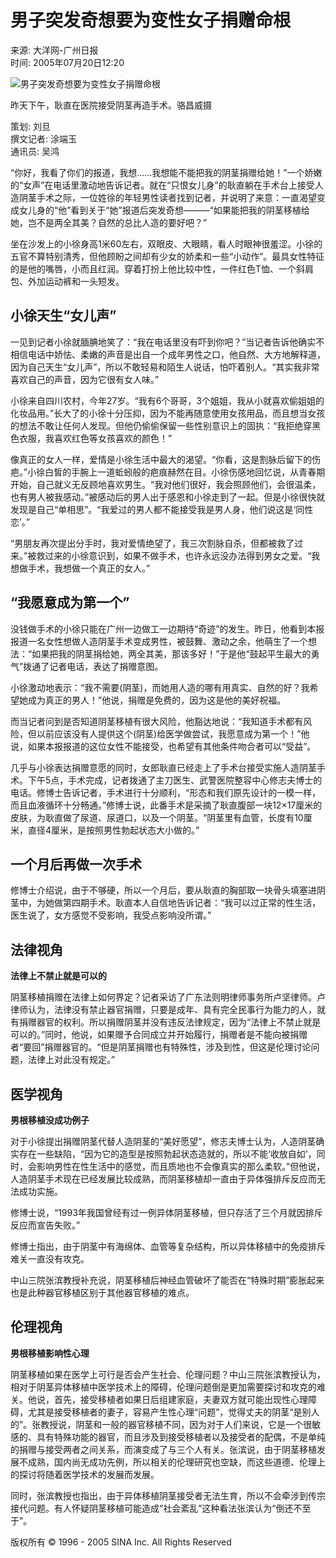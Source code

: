 # 男子突发奇想要为变性女子捐赠命根

来源: 大洋网-广州日报  
时间: 2005年07月20日12:20  

![男子突发奇想要为变性女子捐赠命根](http://image2.sina.com.cn/dy/s/p/2005-07-20/U626P1T1D7275507F21DT20050720122025.jpg)  

昨天下午，耿直在医院接受阴茎再造手术。骆昌威摄

策划: 刘旦  
撰文记者: 涂端玉  
通讯员: 吴鸿  

“你好，我看了你们的报道，我想……我想能不能把我的阴茎捐赠给她！”一个娇嫩的“女声”在电话里激动地告诉记者。就在“只恨女儿身”的耿直躺在手术台上接受人造阴茎手术之际，一位姓徐的年轻男性读者找到记者，并说明了来意：一直渴望变成女儿身的“他”看到关于“她”报道后突发奇想———“如果能把我的阴茎移植给她，岂不是两全其美？自然的总比人造的要好吧？”

坐在沙发上的小徐身高1米60左右，双眼皮、大眼睛，看人时眼神很羞涩。小徐的五官不算特别清秀，但他顾盼之间却有少女的娇柔和一些“小动作”。最具女性特征的是他的嘴唇，小而且红润。穿着打扮上他比较中性，一件红色T恤、一个斜肩包、外加运动裤和一头短发。

## 小徐天生“女儿声”

一见到记者小徐就腼腆地笑了：“我在电话里没有吓到你吧？”当记者告诉他确实不相信电话中娇怯、柔嫩的声音是出自一个成年男性之口，他自然、大方地解释道，因为自己天生“女儿声”，所以不敢轻易和陌生人说话，怕吓着别人。“其实我非常喜欢自己的声音，因为它很有女人味。”

小徐来自四川农村，今年27岁。“我有6个哥哥，3个姐姐，我从小就喜欢偷姐姐的化妆品用。”长大了的小徐十分压抑，因为不能再随意使用女孩用品，而且想当女孩的想法不敢让任何人发现。但他仍偷偷保留一些性别意识上的固执：“我拒绝穿黑色衣服，我喜欢红色等女孩喜欢的颜色！”

像真正的女人一样，爱情是小徐生活中最大的渴望。“你看，这是割脉后留下的伤疤。”小徐白皙的手腕上一道蚯蚓般的疤痕赫然在目。小徐伤感地回忆说，从青春期开始，自己就义无反顾地喜欢男生。“我对他们很好，我会照顾他们，会很温柔，也有男人被我感动。”被感动后的男人出于感恩和小徐走到了一起。但是小徐很快就发现是自己“单相思”。“我爱过的男人都不能接受我是男人身，他们说这是‘同性恋’。”

“男朋友再次提出分手时，我对爱情绝望了，我三次割脉自杀，但都被救了过来。”被救过来的小徐意识到，如果不做手术，也许永远没办法得到男女之爱。“我想做手术，我想做一个真正的女人。”

## “我愿意成为第一个”

没钱做手术的小徐只能在广州一边做工一边期待“奇迹”的发生。昨日，他看到本报报道一名女性想做人造阴茎手术变成男性，被鼓舞、激动之余，他萌生了一个想法：“如果把我的阴茎捐给她，两全其美，那该多好！”于是他“鼓起平生最大的勇气”拨通了记者电话，表达了捐赠意图。

小徐激动地表示：“我不需要(阴茎)，而她用人造的哪有用真实、自然的好？我希望她成为真正的男人！”他说，捐赠是免费的，因为这是他的美好祝福。

而当记者问到是否知道阴茎移植有很大风险，他豁达地说：“我知道手术都有风险，但以前应该没有人提供这个(阴茎)给医学做尝试，我愿意成为第一个！”他说，如果本报报道的这位女性不能接受，也希望有其他条件吻合者可以“受益”。

几乎与小徐表达捐赠意愿的同时，女郎耿直已经走上了手术台接受实施人造阴茎手术。下午5点，手术完成，记者拨通了主刀医生、武警医院整容中心修志夫博士的电话。修博士告诉记者，手术进行十分顺利，“形态和我们原先设计的一模一样，而且血液循环十分畅通。”修博士说，此番手术是采摘了耿直腹部一块12×17厘米的皮肤，为耿直做了尿道、尿道口，以及一个阴茎。“阴茎里有血管，长度有10厘米，直径4厘米，是按照男性勃起状态大小做的。”

## 一个月后再做一次手术

修博士介绍说，由于不够硬，所以一个月后，要从耿直的胸部取一块骨头填塞进阴茎中，为她做第四期手术。耿直本人自信地告诉记者：“我可以过正常的性生活，医生说了，女方感觉不受影响，我受点影响没所谓。”

## 法律视角

**法律上不禁止就是可以的**

阴茎移植捐赠在法律上如何界定？记者采访了广东法则明律师事务所卢坚律师。卢律师认为，法律没有禁止器官捐赠，只要是成年、具有完全民事行为能力的人，就有捐赠器官的权利。所以捐赠阴茎并没有违反法律规定，因为“法律上不禁止就是可以的。”同时，他说，如果赠予合同成立并开始履行，捐赠者是不能向被捐赠者“要回”捐赠器官的。“但是阴茎捐赠也有特殊性，涉及到性，但这是伦理讨论问题，法律上对此没有规定。”

## 医学视角

**男根移植没成功例子**

对于小徐提出捐赠阴茎代替人造阴茎的“美好愿望”，修志夫博士认为，人造阴茎确实存在一些缺陷，“因为它的造型是按照勃起状态造就的，所以不能‘收放自如’，同时，会影响男性在性生活中的感觉，而且质地也不会像真实的那么柔软。”但他说，人造阴茎手术现在已经发展比较成熟，而阴茎移植却一直由于异体强排斥反应而无法成功实施。

修博士说，“1993年我国曾经有过一例异体阴茎移植，但只存活了三个月就因排斥反应而宣告失败。”

修博士指出，由于阴茎中有海绵体、血管等复杂结构，所以异体移植中的免疫排斥难关一直没有攻克。

中山三院张滨教授补充说，阴茎移植后神经血管破坏了能否在“特殊时期”膨胀起来也是此种器官移植区别于其他器官移植的难点。

## 伦理视角

**男根移植影响性心理**

阴茎移植如果在医学上可行是否会产生社会、伦理问题？中山三院张滨教授认为，相对于阴茎异体移植中医学技术上的障碍，伦理问题倒是更加需要探讨和攻克的难关。他说，首先，接受移植者如果日后组建家庭，夫妻双方就可能出现性心理障碍，尤其是接受移植者的妻子，容易产生性心理“问题”，觉得丈夫的阴茎“是别人的”。张教授说，阴茎和一般的器官移植不同，因为对于人们来说，它是一个很敏感的、具有特殊功能的器官，而且涉及到接受移植者以及接受者的配偶，不是单纯的捐赠与接受两者之间关系，而演变成了与三个人有关。张滨说，由于阴茎移植发展不成熟，国内尚无成功先例，所以相关的伦理研究也空缺，而这些道德、伦理上的探讨将随着医学技术的发展而发展。

同时，张滨教授也指出，由于异体移植阴茎接受者无法生育，所以不会牵涉到传宗接代问题。有人怀疑阴茎移植可能造成“社会紊乱”这种看法张滨认为“倒还不至于”。 

版权所有 © 1996 - 2005 SINA Inc. All Rights Reserved